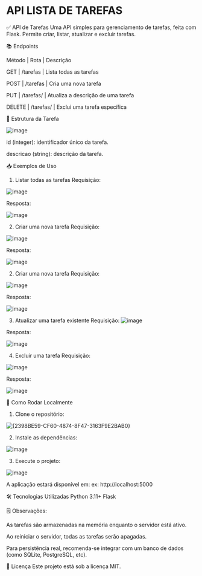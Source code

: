 # API LISTA DE TAREFAS
✅ API de Tarefas Uma API simples para gerenciamento de tarefas, feita com Flask. Permite criar, listar, atualizar e excluir tarefas.


📚 Endpoints

Método | Rota | Descrição

GET | /tarefas | Lista todas as tarefas

POST | /tarefas | Cria uma nova tarefa

PUT | /tarefas/<id> | Atualiza a descrição de uma tarefa

DELETE | /tarefas/<id> | Exclui uma tarefa específica

🧱 Estrutura da Tarefa

![image](https://github.com/user-attachments/assets/1970294c-5610-4431-b191-38d51fc58c97)

id (integer): identificador único da tarefa.

descricao (string): descrição da tarefa.

📥 Exemplos de Uso

1. Listar todas as tarefas
Requisição:

![image](https://github.com/user-attachments/assets/7657a5cc-4448-4b15-83be-6c6d12830569)

Resposta:

![image](https://github.com/user-attachments/assets/733d1aaa-d41a-441a-acb2-5ff02035e86b)

2. Criar uma nova tarefa
Requisição:

![image](https://github.com/user-attachments/assets/eadcb465-4063-478c-b482-47b65e7fbdb4)

Resposta:

![image](https://github.com/user-attachments/assets/cd0cf271-362c-4c2c-8f86-f8d8a35b305f)

2. Criar uma nova tarefa
Requisição:

![image](https://github.com/user-attachments/assets/c155652c-42ac-448b-9d6a-4364012e5af3)

Resposta:

![image](https://github.com/user-attachments/assets/8b9f55fa-d56c-40f3-831d-409987a305a8)

3. Atualizar uma tarefa existente
Requisição:
![image](https://github.com/user-attachments/assets/c9a9bfa5-243d-48d4-8161-6f12ce400535)

Resposta:

![image](https://github.com/user-attachments/assets/30b1eeec-8900-4767-8390-e51209eba68d)

4. Excluir uma tarefa
Requisição:

![image](https://github.com/user-attachments/assets/5bc0dc3f-a91e-44cc-8882-04ebbed06bf9)

Resposta:

![image](https://github.com/user-attachments/assets/a4e4d0a8-0d71-447b-a271-15b76938e3cc)

🚀 Como Rodar Localmente

1. Clone o repositório:

![{2398BE59-CF60-4874-8F47-3163F9E2BAB0}](https://github.com/user-attachments/assets/f39ec9e9-683f-4d09-b764-3d928ec3e406)

2. Instale as dependências:

![image](https://github.com/user-attachments/assets/72d97616-63bf-40d0-b223-64bae49e7ea2)

3. Execute o projeto:

![image](https://github.com/user-attachments/assets/a8ff7267-8287-4d16-bb73-a3f6b075f868)

A aplicação estará disponível em:
ex: http://localhost:5000

🛠 Tecnologias Utilizadas
Python 3.11+
Flask

🗒️ Observações:

As tarefas são armazenadas na memória enquanto o servidor está ativo.

Ao reiniciar o servidor, todas as tarefas serão apagadas.

Para persistência real, recomenda-se integrar com um banco de dados (como SQLite, PostgreSQL, etc).

📄 Licença
Este projeto está sob a licença MIT.
